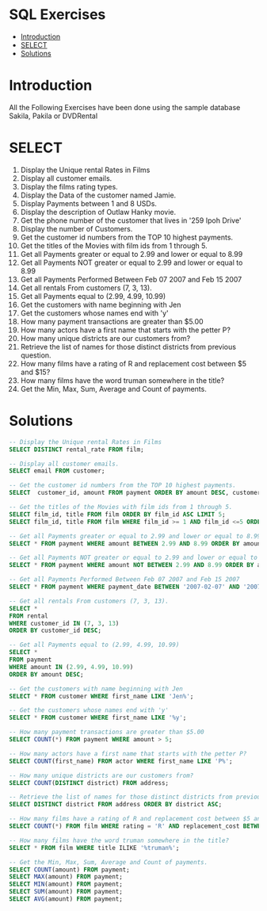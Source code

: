 # SQL Exercises <!-- omit in toc -->

- [Introduction](#introduction)
- [SELECT](#select)
- [Solutions](#solutions)

# Introduction

All the Following Exercises have been done using the sample database Sakila, Pakila or DVDRental


# SELECT

1. Display the Unique rental Rates in Films
2. Display all customer emails.
3. Display the films rating types.
4. Display the Data of the customer named Jamie.
5. Display Payments between 1 and 8 USDs.
6. Display the description of Outlaw Hanky movie.
7. Get the phone number of the customer that lives in '259 Ipoh Drive'
8. Display the number of Customers.
9. Get the customer id numbers from the TOP 10 highest payments.
10. Get the titles of the Movies with film ids from 1 through 5.
11. Get all Payments greater or equal to 2.99 and lower or equal to 8.99
12. Get all Payments NOT greater or equal to 2.99 and lower or equal to 8.99
13. Get all Payments Performed Between Feb 07 2007 and Feb 15 2007
14. Get all rentals From customers (7, 3, 13).
15. Get all Payments equal to (2.99, 4.99, 10.99)
16. Get the customers with name beginning with Jen
17. Get the customers whose names end with 'y'
18. How many payment transactions are greater than $5.00
19. How many actors have a first name that starts with the petter P?
20. How many unique districts are our customers from?
21. Retrieve the list of names for those distinct districts from previous question.
22. How many films have a rating of R and replacement cost between $5 and $15?
23. How many films have the word truman somewhere in the title?
24. Get the Min, Max, Sum, Average and Count of payments.

# Solutions

```sql
-- Display the Unique rental Rates in Films
SELECT DISTINCT rental_rate FROM film;

-- Display all customer emails.
SELECT email FROM customer;

-- Get the customer id numbers from the TOP 10 highest payments.
SELECT  customer_id, amount FROM payment ORDER BY amount DESC, customer_id ASC LIMIT 10;

-- Get the titles of the Movies with film ids from 1 through 5.
SELECT film_id, title FROM film ORDER BY film_id ASC LIMIT 5;
SELECT film_id, title FROM film WHERE film_id >= 1 AND film_id <=5 ORDER BY film_id ASC;

-- Get all Payments greater or equal to 2.99 and lower or equal to 8.99
SELECT * FROM payment WHERE amount BETWEEN 2.99 AND 8.99 ORDER BY amount DESC;

-- Get all Payments NOT greater or equal to 2.99 and lower or equal to 8.99
SELECT * FROM payment WHERE amount NOT BETWEEN 2.99 AND 8.99 ORDER BY amount DESC;

-- Get all Payments Performed Between Feb 07 2007 and Feb 15 2007
SELECT * FROM payment WHERE payment_date BETWEEN '2007-02-07' AND '2007-02-15' ORDER BY payment_date DESC;

-- Get all rentals From customers (7, 3, 13).
SELECT *
FROM rental
WHERE customer_id IN (7, 3, 13)
ORDER BY customer_id DESC;

-- Get all Payments equal to (2.99, 4.99, 10.99)
SELECT *
FROM payment
WHERE amount IN (2.99, 4.99, 10.99)
ORDER BY amount DESC;

-- Get the customers with name beginning with Jen
SELECT * FROM customer WHERE first_name LIKE 'Jen%';

-- Get the customers whose names end with 'y'
SELECT * FROM customer WHERE first_name LIKE '%y';

-- How many payment transactions are greater than $5.00
SELECT COUNT(*) FROM payment WHERE amount > 5;

-- How many actors have a first name that starts with the petter P?
SELECT COUNT(first_name) FROM actor WHERE first_name LIKE 'P%';

-- How many unique districts are our customers from?
SELECT COUNT(DISTINCT district) FROM address;

-- Retrieve the list of names for those distinct districts from previous question
SELECT DISTINCT district FROM address ORDER BY district ASC;

-- How many films have a rating of R and replacement cost between $5 and $15?
SELECT COUNT(*) FROM film WHERE rating = 'R' AND replacement_cost BETWEEN 5 AND 15;

-- How many films have the word truman somewhere in the title?
SELECT * FROM film WHERE title ILIKE '%truman%';

-- Get the Min, Max, Sum, Average and Count of payments.
SELECT COUNT(amount) FROM payment;
SELECT MAX(amount) FROM payment;
SELECT MIN(amount) FROM payment;
SELECT SUM(amount) FROM payment;
SELECT AVG(amount) FROM payment;

```
